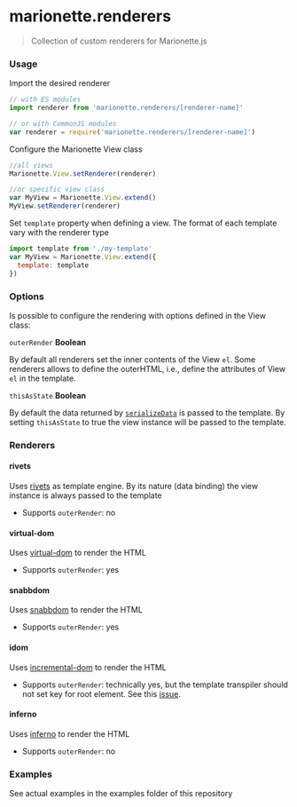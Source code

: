 # marionette.renderers

> Collection of custom renderers for Marionette.js

### Usage

Import the desired renderer
 
```javascript
// with ES modules
import renderer from 'marionette.renderers/[renderer-name]'

// or with CommonJS modules
var renderer = require('marionette.renderers/[renderer-name]')
  ```
  
  
Configure the Marionette View class
```javascript
//all views
Marionette.View.setRenderer(renderer)

//or specific view class
var MyView = Marionette.View.extend()
MyView.setRenderer(renderer)
```
  
Set `template` property when defining a view. The format of each template vary with the renderer type

```javascript
import template from './my-template'
var MyView = Marionette.View.extend({
  template: template
})
```

### Options

Is possible to configure the rendering with options defined in the View class:

`outerRender` **Boolean**

By default all renderers set the inner contents of the View `el`. Some renderers allows to
define the outerHTML, i.e., define the attributes of View `el` in the template.

`thisAsState` **Boolean**

By default the data returned by [`serializeData`](https://marionettejs.com/docs/master/template.html#serializing-model-and-collection-data) is passed to the template. By setting `thisAsState` to true
the view instance will be passed to the template.

### Renderers

#### rivets

Uses [rivets](http://rivetsjs.com) as template engine. By its nature (data binding) the view instance is always passed to the template

 * Supports `outerRender`: no 
 
#### virtual-dom

Uses [virtual-dom](https://github.com/Matt-Esch/virtual-dom) to render the HTML

 * Supports `outerRender`: yes  
 
#### snabbdom

Uses [snabbdom](https://github.com/snabbdom/snabbdom) to render the HTML

 * Supports `outerRender`: yes
 
#### idom

Uses [incremental-dom](https://github.com/google/incremental-dom) to render the HTML

 * Supports `outerRender`: technically yes, but the template transpiler should not
  set key for root element. See this [issue](https://github.com/davidjamesstone/superviews.js/issues/39).

#### inferno

Uses [inferno](https://github.com/infernojs/inferno/) to render the HTML

 * Supports `outerRender`: no


### Examples

See actual examples in the examples folder of this repository  